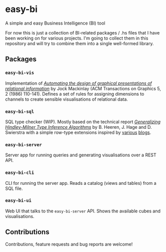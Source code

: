# easy-bi
A simple and easy Business Intelligence (BI) tool

For now this is just a collection of BI-related packages / .hs files that I have been working on for various projects. I'm going to collect them in this repository and will try to combine them into a single well-formed library.

## Packages

### `easy-bi-vis`

Implementation of [_Automating the design of graphical presentations of relational information_](https://dl.acm.org/doi/10.1145/22949.22950) by Jock Mackinlay (ACM Transactions on Graphics 5, 2 (1986) 110-141). Defines a set of rules for assigning dimensions to channels to create sensible visualisations of relational data.

### `easy-bi-sql`

SQL type checker (WIP). Mostly based on the technical report [_Generalizing Hindley-Milner Type Inference Algorithms_](https://www.cs.uu.nl/research/techreps/repo/CS-2002/2002-031.pdf) by B. Heeren, J. Hage and D. Swierstra with a simple row-type extensions inspired by [various](https://ahnfelt.medium.com/row-polymorphism-crash-course-587f1e7b7c47) [blogs](http://blog.vmchale.com/article/row-types).

### `easy-bi-server`

Server app for running queries and generating visualisations over a REST API.

### `easy-bi-cli`

CLI for running the server app. Reads a catalog (views and tables) from a SQL file.

### `easy-bi-ui`

Web UI that talks to the `easy-bi-server` API. Shows the available cubes and visualisations.

## Contributions

Contributions, feature requests and bug reports are welcome!